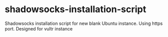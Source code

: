 # shadowsocks-installation-script
Shadowsocks installation script for new blank Ubuntu instance. Using https port. Designed for vultr instance 

